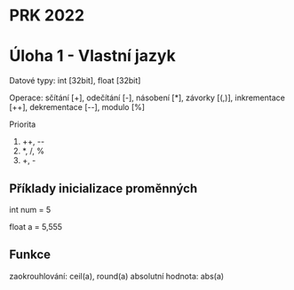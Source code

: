 # PRK 2022

# Úloha 1 - Vlastní jazyk

Datové typy: int [32bit], float [32bit]


Operace: sčítání [+], odečítání [-], násobení [*], závorky [(,)], inkrementace [++], dekrementace [--], modulo [%]

Priorita
1.  ++, --
2.  *, /, %
3. +, -

## Příklady inicializace proměnných
int num = 5

float a = 5,555

## Funkce
zaokrouhlování: ceil(a), round(a)
absolutní hodnota: abs(a)
